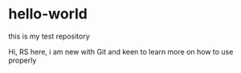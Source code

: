 # hello-world
this is my test repository


Hi, RS here, i am new with Git and keen to learn more on how to use properly 
